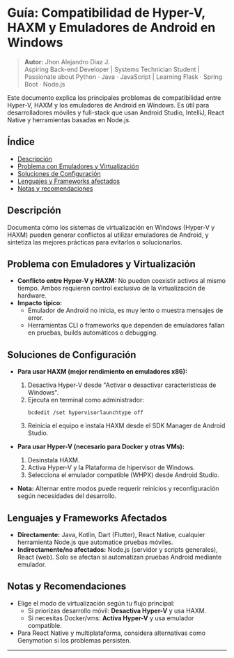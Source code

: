 # Guía: Compatibilidad de Hyper-V, HAXM y Emuladores de Android en Windows

> **Autor:** Jhon Alejandro Diaz J.  
> Aspiring Back-end Developer | Systems Technician Student | Passionate about Python · Java · JavaScript | Learning Flask · Spring Boot · Node.js

Este documento explica los principales problemas de compatibilidad entre Hyper-V, HAXM y los emuladores de Android en Windows. Es útil para desarrolladores móviles y full-stack que usan Android Studio, IntelliJ, React Native y herramientas basadas en Node.js.

## Índice

- [Descripción](#descripción)
- [Problema con Emuladores y Virtualización](#problema-con-emuladores-y-virtualización)
- [Soluciones de Configuración](#soluciones-de-configuración)
- [Lenguajes y Frameworks afectados](#lenguajes-y-frameworks-afectados)
- [Notas y recomendaciones](#notas-y-recomendaciones)

## Descripción

Documenta cómo los sistemas de virtualización en Windows (Hyper-V y HAXM) pueden generar conflictos al utilizar emuladores de Android, y sintetiza las mejores prácticas para evitarlos o solucionarlos.

## Problema con Emuladores y Virtualización

- **Conflicto entre Hyper-V y HAXM:** No pueden coexistir activos al mismo tiempo. Ambos requieren control exclusivo de la virtualización de hardware.
- **Impacto típico:** 
  - Emulador de Android no inicia, es muy lento o muestra mensajes de error.
  - Herramientas CLI o frameworks que dependen de emuladores fallan en pruebas, builds automáticos o debugging.

## Soluciones de Configuración

- **Para usar HAXM (mejor rendimiento en emuladores x86):**
  1. Desactiva Hyper-V desde "Activar o desactivar características de Windows".
  2. Ejecuta en terminal como administrador:
     ```
     bcdedit /set hypervisorlaunchtype off
     ```
  3. Reinicia el equipo e instala HAXM desde el SDK Manager de Android Studio.

- **Para usar Hyper-V (necesario para Docker y otras VMs):**
  1. Desinstala HAXM.
  2. Activa Hyper-V y la Plataforma de hipervisor de Windows.
  3. Selecciona el emulador compatible (WHPX) desde Android Studio.

- **Nota:** Alternar entre modos puede requerir reinicios y reconfiguración según necesidades del desarrollo.

## Lenguajes y Frameworks Afectados

- **Directamente:** Java, Kotlin, Dart (Flutter), React Native, cualquier herramienta Node.js que automatice pruebas móviles.
- **Indirectamente/no afectados:** Node.js (servidor y scripts generales), React (web). Solo se afectan si automatizan pruebas Android mediante emulador.

## Notas y Recomendaciones

- Elige el modo de virtualización según tu flujo principal:  
  - Si priorizas desarrollo móvil: **Desactiva Hyper-V** y usa HAXM.
  - Si necesitas Docker/vms: **Activa Hyper-V** y usa emulador compatible.
- Para React Native y multiplataforma, considera alternativas como Genymotion si los problemas persisten.

---
